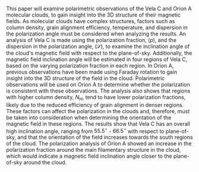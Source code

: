This paper will examine polarimetric observations of the Vela C and Orion A molecular clouds, to gain insight into the 3D structure of their magnetic fields.
As molecular clouds have complex structures, factors such as column density, grain alignment efficiency, temperature, and dispersion in the polarization angle must be considered when analyzing the results.
An analysis of Vela C is made using the polarization fraction, ($p$), and the dispersion in the polarization angle, ($\mathcal{S}$), to examine the inclination angle of the cloud's magnetic field with respect to the plane-of-sky. 
Additionally, the magnetic field inclination angle will be estimated in four regions of Vela C, based on the varying polarization fraction in each region.
In Orion A, previous observations have been made using Faraday rotation to gain insight into the 3D structure of the field in the cloud.
Polarimetric observations will be used on Orion A to determine whether the polarization is consistent with these observations.
The analysis also shows that regions with higher column density, $N_H$, tend to have lower polarization fractions, likely due to the reduced efficiency of grain alignment in denser regions. 
These factors can affect the polarization in the clouds and, therefore, must be taken into consideration when determining the orientation of the magnetic field in these regions.
The results show that Vela C has an overall high inclination angle, ranging from $55.5^\circ$ - $66.5^\circ$ with respect to plane-of-sky, and that the orientation of the field increases towards the south regions of the cloud. The polarization analysis of Orion A showed an increase in the polarization fraction around the main filamentary structure in the cloud, which would indicate a magnetic field inclination angle closer to the plane-of-sky around the cloud.
